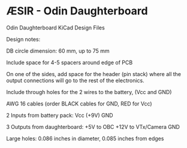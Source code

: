 # ÆSIR - Odin Daughterboard
Odin Daughterboard KiCad Design Files

Design notes:

DB circle dimension: 60 mm, up to 75 mm

Include space for 4-5 spacers around edge of PCB

On one of the sides, add space for the header (pin stack) where all the output connections will go to the rest of the electronics. 

Include through holes for the 2 wires to the battery, (Vcc and GND)

AWG 16 cables (order BLACK cables for GND, RED for Vcc)

2 Inputs from battery pack: 
	Vcc (+9V)
	GND

3 Outputs from daughterboard: 
	+5V to OBC
	+12V to VTx/Camera
	GND


Large holes: 0.086 inches in diameter, 0.085 inches from edges

